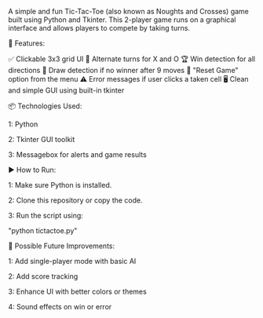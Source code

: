 A simple and fun Tic-Tac-Toe (also known as Noughts and Crosses) game built using Python and Tkinter. This 2-player game runs on a graphical interface and allows players to compete by taking turns.

🧩 Features:

✅ Clickable 3x3 grid UI
🔄 Alternate turns for X and O
🏆 Win detection for all directions
🤝 Draw detection if no winner after 9 moves
🔁 "Reset Game" option from the menu
⚠️ Error messages if user clicks a taken cell
🖥️ Clean and simple GUI using built-in tkinter

📦 Technologies Used:

1: Python

2: Tkinter GUI toolkit

3: Messagebox for alerts and game results

▶️ How to Run:

1: Make sure Python is installed.

2: Clone this repository or copy the code.

3: Run the script using:

   "python tictactoe.py"

📌 Possible Future Improvements:

1: Add single-player mode with basic AI

2: Add score tracking

3: Enhance UI with better colors or themes

4: Sound effects on win or error
